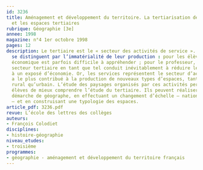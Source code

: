 ```yaml
---
id: 3236
title: Aménagement et développement du territoire. La tertiarisation de l’économie
  et les espaces tertiaires
rubrique: Géographie [3e]
annee: 1998
magazine: n°4 1er octobre 1998
pages: 12
description: Le tertiaire est le « secteur des activités de service ». Les services
  se distinguent par l’immatérialité de leur production : pour les élèves, cette situation
  économique est parfois difficile à appréhender ; pour le professeur, traiter du
  secteur tertiaire en tant que tel conduit inévitablement à réduire le cours de géographie
  à un exposé d’économie. Or, les services représentent le secteur d’activité qui
  a le plus contribué à la production de nouveaux types d’espaces, tant en milieu
  rural qu’urbain. L’étude des paysages organisés par ces activités permet donc aux
  élèves de mieux comprendre l’étude du tertiaire. Ils peuvent réaliser une véritable
  démarche de géographe, en effectuant un changement d’échelle – nationale, puis locale
  – et en construisant une typologie des espaces.
article_pdf: 3236.pdf
revue: L’école des lettres des collèges
auteurs:
- François Colodiet
disciplines:
- histoire-géographie
niveau_etudes:
- troisième
programmes:
- géographie - aménagement et développement du territoire français
---
```


